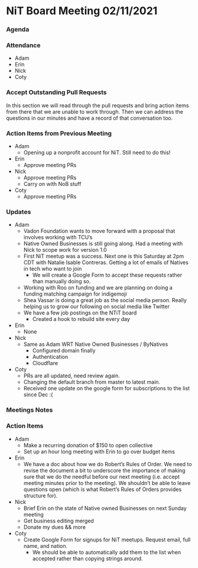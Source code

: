 # NiT Board Meeting 02/11/2021

### Agenda

### Attendance

* Adam
* Erin
* Nick
* Coty

### Accept Outstanding Pull Requests

In this section we will read through the pull requests and bring action items from there that we are unable to work through. Then we can address the questions in our minutes and have a record of that conversation too.

### Action Items from Previous Meeting

* Adam
    * Opening up a nonprofit account for NiT. Still need to do this!
* Erin
    * Approve meeting PRs
* Nick
    * Approve meeting PRs
    * Carry on with NoB stuff
* Coty
    * Approve meeting PRs

### Updates

* Adam
    * Vadon Foundation wants to move forward with a proposal that involves working with TCU’s
    * Native Owned Businesses is still going along. Had a meeting with Nick to scope work for version 1.0
    * First NiT meetup was a success. Next one is this Saturday at 2pm CDT with Natalie Isable Contreras. Getting a lot of emails of Natives in tech who want to join
        * We will create a Google Form to accept these requests rather than manually doing so.
    * Working with Roo on funding and we are planning on doing a funding matching campaign for indigemoji
    * Shea Vassar is doing a great job as the social media person. Really helping us to grow our following on social media like Twitter
    * We have a few job postings on the NTiT board
        * Created a hook to rebuild site every day
* Erin
    * None
* Nick
    * Same as Adam WRT Native Owned Businesses / ByNatives
        * Configured domain finally
        * Authentication
        * Cloudflare
* Coty
    * PRs are all updated, need review again.
    * Changing the default branch from master to latest main.
    * Received one update on the google form for subscriptions to the list since Dec :(

### Meetings Notes

### Action Items

* Adam
    * Make a recurring donation of $150 to open collective
    * Set up an hour long meeting with Erin to go over budget items
* Erin
    * We have a doc about how we do Robert’s Rules of Order. We need to revise the document a bit to underscore the importance of making sure that we do the needful before our next meeting (i.e. accept meeting minutes prior to the meeting). We shouldn’t be able to leave questions open (which is what Robert’s Rules of Orders provides structure for).
* Nick
    * Brief Erin on the state of Native owned Businesses on next Sunday meeting
    * Get business editing merged
    * Donate my dues && more
* Coty
    * Create Google Form for signups for NiT meetups. Request email, full name, and nation.
        * We should be able to automatically add them to the list when accepted rather than copying strings around.
